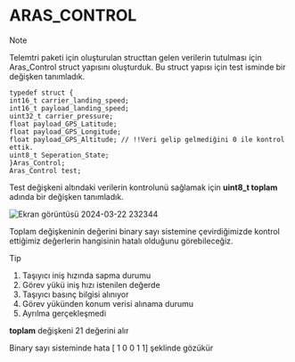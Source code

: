 # ARAS_CONTROL
> [!NOTE]
> Telemtri paketi için oluşturulan structtan gelen verilerin tutulması için Aras_Control struct yapısını oluşturduk.
> Bu struct yapısı için test isminde bir değişken tanımladık.
> 
> ```
> typedef struct {
> int16_t carrier_landing_speed;
> int16_t payload_landing_speed;
> uint32_t carrier_pressure;
> float payload_GPS_Latitude;
> float payload_GPS_Longitude;
> float payload_GPS_Altitude; // !!Veri gelip gelmediğini 0 ile kontrol ettik. 
> uint8_t Seperation_State;
> }Aras_Control;
>Aras_Control test;
> ```

Test değişkeni altındaki verilerin kontrolunü sağlamak için  **uint8_t toplam** adında bir değişken tanımladık.

![Ekran görüntüsü 2024-03-22 232344](https://github.com/nilsuhyt/ARAS_CONTROL/assets/158216829/2db0baa2-beae-4dad-adf7-cd99550bef87)

Toplam değişkeninin değerini binary sayı sistemine çevirdiğimizde kontrol ettiğimiz değerlerin hangisinin hatalı olduğunu görebileceğiz.

> [!TIP]
> 1. Taşıyıcı iniş hızında sapma durumu
> 2. Görev yükü iniş hızı istenilen değerde
> 3. Taşıyıcı basınç bilgisi alınıyor
> 4. Görev yükünden konum verisi alınama durumu
> 5. Ayrılma gerçekleşmedi
>    
>  **toplam** değişkeni 21 değerini alır
> 
>  Binary sayı sisteminde hata [ 1 0 0 1 1] şeklinde gözükür
